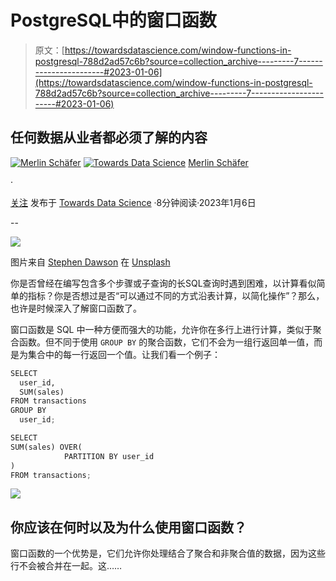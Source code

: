 # PostgreSQL中的窗口函数

> 原文：[https://towardsdatascience.com/window-functions-in-postgresql-788d2ad57c6b?source=collection_archive---------7-----------------------#2023-01-06](https://towardsdatascience.com/window-functions-in-postgresql-788d2ad57c6b?source=collection_archive---------7-----------------------#2023-01-06)

## 任何数据从业者都必须了解的内容

[![Merlin Schäfer](../Images/70108782dda329ca5bbc4cfb5d650e5e.png)](https://ms101196.medium.com/?source=post_page-----788d2ad57c6b--------------------------------) [![Towards Data Science](../Images/a6ff2676ffcc0c7aad8aaf1d79379785.png)](https://towardsdatascience.com/?source=post_page-----788d2ad57c6b--------------------------------) [Merlin Schäfer](https://ms101196.medium.com/?source=post_page-----788d2ad57c6b--------------------------------)

·

[关注](https://medium.com/m/signin?actionUrl=https%3A%2F%2Fmedium.com%2F_%2Fsubscribe%2Fuser%2F5a2c8842187b&operation=register&redirect=https%3A%2F%2Ftowardsdatascience.com%2Fwindow-functions-in-postgresql-788d2ad57c6b&user=Merlin+Sch%C3%A4fer&userId=5a2c8842187b&source=post_page-5a2c8842187b----788d2ad57c6b---------------------post_header-----------) 发布于 [Towards Data Science](https://towardsdatascience.com/?source=post_page-----788d2ad57c6b--------------------------------) ·8分钟阅读·2023年1月6日

--

![](../Images/6fb505f5f62aafc51e7e278fa8654702.png)

图片来自 [Stephen Dawson](https://unsplash.com/@dawson2406?utm_source=medium&utm_medium=referral) 在 [Unsplash](https://unsplash.com/?utm_source=medium&utm_medium=referral)

你是否曾经在编写包含多个步骤或子查询的长SQL查询时遇到困难，以计算看似简单的指标？你是否想过是否“可以通过不同的方式沿表计算，以简化操作”？那么，也许是时候深入了解窗口函数了。

窗口函数是 SQL 中一种方便而强大的功能，允许你在多行上进行计算，类似于聚合函数。但不同于使用 `GROUP BY` 的聚合函数，它们不会为一组行返回单一值，而是为集合中的每一行返回一个值。让我们看一个例子：

```py
SELECT
  user_id,
  SUM(sales)
FROM transactions
GROUP BY 
  user_id;
```

```py
SELECT
SUM(sales) OVER(
            PARTITION BY user_id
)
FROM transactions;
```

![](../Images/c630683f642ebee9e71a1a2d75085451.png)

## 你应该在何时以及为什么使用窗口函数？

窗口函数的一个优势是，它们允许你处理结合了聚合和非聚合值的数据，因为这些行不会被合并在一起。这……
